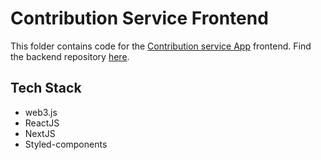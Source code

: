 # Contribution Service Frontend
This folder contains code for the [Contribution service App](https://contribution.olas.network/) frontend. Find the backend repository [here](https://github.com/valory-xyz/contribution-service).

## Tech Stack
- web3.js
- ReactJS
- NextJS
- Styled-components